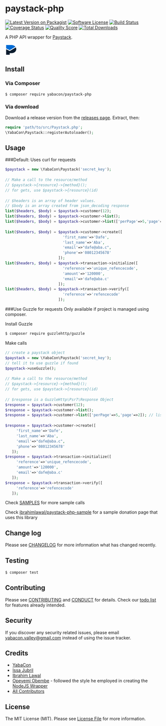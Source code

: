 # paystack-php

[![Latest Version on Packagist][ico-version]][link-packagist]
[![Software License][ico-license]](LICENSE.md)
[![Build Status][ico-travis]][link-travis]
[![Coverage Status][ico-scrutinizer]][link-scrutinizer]
[![Quality Score][ico-code-quality]][link-code-quality]
[![Total Downloads][ico-downloads]][link-downloads]

A PHP API wrapper for [Paystack](https://paystack.co/).

[![Paystack](img/paystack.png?raw=true "Paystack")](https://paystack.co/)

## Install

### Via Composer

``` bash
$ composer require yabacon/paystack-php
```

### Via download

Download a release version from the [releases page](https://github.com/yabacon/paystack-php/releases). 
Extract, then:
``` php
require 'path/to/src/Paystack.php';
\YabaCon\Paystack::registerAutoloader();
```

## Usage

###Default: Uses curl for requests
``` php
$paystack = new \YabaCon\Paystack('secret_key');

// Make a call to the resource/method
// $paystack->{resource}->{method}(); 
// for gets, use $paystack->{resource}(id)

// $headers is an array of header values.
// $body is an array created from json_decoding response
list($headers, $body) = $paystack->customer(12);
list($headers, $body) = $paystack->customer->list();
list($headers, $body) = $paystack->customer->list(['perPage'=>5,'page'=>2]); // list the second page at 5 customers per page

list($headers, $body) = $paystack->customer->create([
                          'first_name'=>'Dafe', 
                          'last_name'=>'Aba', 
                          'email'=>"dafe@aba.c", 
                          'phone'=>'08012345678'
                        ]);
list($headers, $body) = $paystack->transaction->initialize([
                          'reference'=>'unique_refencecode', 
                          'amount'=>'120000', 
                          'email'=>'dafe@aba.c'
                        ]);
list($headers, $body) = $paystack->transaction->verify([
                          'reference'=>'refencecode'
                        ]);
```

###Use Guzzle for requests
Only available if project is managed using composer.

Install Guzzle
``` bash
$ composer require guzzlehttp/guzzle
```

Make calls
``` php
// create a paystack object
$paystack = new \YabaCon\Paystack('secret_key');
// tell it to use guzzle if found
$paystack->useGuzzle();

// Make a call to the resource/method
// $paystack->{resource}->{method}(); 
// for gets, use $paystack->{resource}(id)

// $response is a GuzzleHttp\Psr7\Response Object
$response = $paystack->customer(12);
$response = $paystack->customer->list();
$response = $paystack->customer->list(['perPage'=>5,'page'=>2]); // list the second page at 5 customers per page

$response = $paystack->customer->create([
     'first_name'=>'Dafe', 
     'last_name'=>'Aba', 
     'email'=>"dafe@aba.c", 
     'phone'=>'08012345678'
   ]);
$response = $paystack->transaction->initialize([
     'reference'=>'unique_refencecode', 
     'amount'=>'120000', 
     'email'=>'dafe@aba.c'
   ]);
$response = $paystack->transaction->verify([
     'reference'=>'refencecode'
   ]);
```

Check [SAMPLES](SAMPLES.md) for more sample calls

Check [ibrahimlawal/paystack-php-sample](https://github.com/ibrahimlawal/paystack-php-sample) for a sample donation page that uses this library

## Change log

Please see [CHANGELOG](CHANGELOG.md) for more information what has changed recently.

## Testing

``` bash
$ composer test
```

## Contributing

Please see [CONTRIBUTING](CONTRIBUTING.md) and [CONDUCT](CONDUCT.md) for details. Check our [todo list](TODO.md) for features already intended.

## Security

If you discover any security related issues, please email yabacon.valley@gmail.com instead of using the issue tracker.

## Credits

- [YabaCon][link-author]
- [Issa Jubril](https://github.com/masterp4dev)
- [Ibrahim Lawal](https://github.com/ibrahimlawal)
- [Opeyemi Obembe](https://github.com/kehers) - followed the style he employed in creating the [NodeJS Wrapper](https://github.com/kehers/paystack)
- [All Contributors][link-contributors]

## License

The MIT License (MIT). Please see [License File](LICENSE.md) for more information.

[ico-version]: https://img.shields.io/packagist/v/yabacon/paystack-php.svg?style=flat-square
[ico-license]: https://img.shields.io/badge/license-MIT-brightgreen.svg?style=flat-square
[ico-travis]: https://img.shields.io/travis/yabacon/paystack-php/master.svg?style=flat-square
[ico-scrutinizer]: https://img.shields.io/scrutinizer/coverage/g/yabacon/paystack-php.svg?style=flat-square
[ico-code-quality]: https://img.shields.io/scrutinizer/g/yabacon/paystack-php.svg?style=flat-square
[ico-downloads]: https://img.shields.io/packagist/dt/yabacon/paystack-php.svg?style=flat-square

[link-packagist]: https://packagist.org/packages/yabacon/paystack-php
[link-travis]: https://travis-ci.org/yabacon/paystack-php
[link-scrutinizer]: https://scrutinizer-ci.com/g/yabacon/paystack-php/code-structure
[link-code-quality]: https://scrutinizer-ci.com/g/yabacon/paystack-php
[link-downloads]: https://packagist.org/packages/yabacon/paystack-php
[link-author]: https://github.com/yabacon
[link-contributors]: ../../contributors
